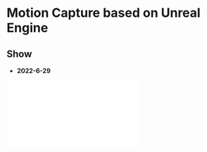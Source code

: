 # Motion Capture based on Unreal Engine

## Show

* **2022-6-29**

<iframe src="//player.bilibili.com/player.html?aid=385394102&bvid=BV17Z4y1e79f&cid=759495836&page=1" scrolling="no" border="0" frameborder="no" framespacing="0" allowfullscreen="true"> </iframe>
